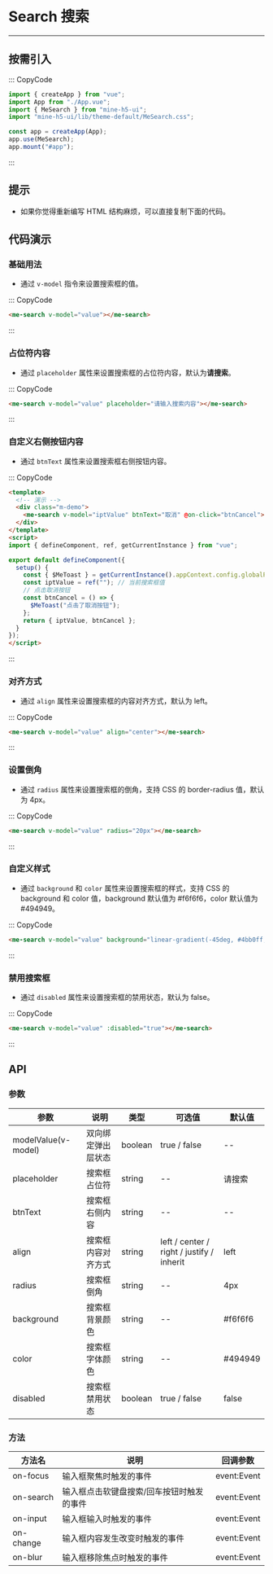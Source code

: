 # Search 搜索

---

## 按需引入

::: CopyCode

```JavaScript
import { createApp } from "vue";
import App from "./App.vue";
import { MeSearch } from "mine-h5-ui";
import "mine-h5-ui/lib/theme-default/MeSearch.css";

const app = createApp(App);
app.use(MeSearch);
app.mount("#app");
```

:::

## 提示

- 如果你觉得重新编写 HTML 结构麻烦，可以直接复制下面的代码。

## 代码演示

### 基础用法

- 通过 `v-model` 指令来设置搜索框的值。

::: CopyCode

```HTML
<me-search v-model="value"></me-search>
```

:::

### 占位符内容

- 通过 `placeholder` 属性来设置搜索框的占位符内容，默认为**请搜索**。

::: CopyCode

```HTML
<me-search v-model="value" placeholder="请输入搜索内容"></me-search>
```

:::

### 自定义右侧按钮内容

- 通过 `btnText` 属性来设置搜索框右侧按钮内容。

::: CopyCode

```HTML
<template>
  <!-- 演示 -->
  <div class="m-demo">
    <me-search v-model="iptValue" btnText="取消" @on-click="btnCancel"></me-search>
  </div>
</template>
<script>
import { defineComponent, ref, getCurrentInstance } from "vue";

export default defineComponent({
  setup() {
    const { $MeToast } = getCurrentInstance().appContext.config.globalProperties;
    const iptValue = ref(""); // 当前搜索框值
    // 点击取消按钮
    const btnCancel = () => {
      $MeToast("点击了取消按钮");
    };
    return { iptValue, btnCancel };
  }
});
</script>
```

:::

### 对齐方式

- 通过 `align` 属性来设置搜索框的内容对齐方式，默认为 left。

::: CopyCode

```HTML
<me-search v-model="value" align="center"></me-search>
```

:::

### 设置倒角

- 通过 `radius` 属性来设置搜索框的倒角，支持 CSS 的 border-radius 值，默认为 4px。

::: CopyCode

```HTML
<me-search v-model="value" radius="20px"></me-search>
```

:::

### 自定义样式

- 通过 `background` 和 `color` 属性来设置搜索框的样式，支持 CSS 的 background 和 color 值，background 默认值为 #f6f6f6，color 默认值为 #494949。

::: CopyCode

```HTML
<me-search v-model="value" background="linear-gradient(-45deg, #4bb0ff, #6149f6)" color="#fff"></me-search>
```

:::

### 禁用搜索框

- 通过 `disabled` 属性来设置搜索框的禁用状态，默认为 false。

::: CopyCode

```HTML
<me-search v-model="value" :disabled="true"></me-search>
```

:::

## API

### 参数

| 参数                | 说明               | 类型    | 可选值                                    | 默认值  |
| ------------------- | ------------------ | ------- | ----------------------------------------- | ------- |
| modelValue(v-model) | 双向绑定弹出层状态 | boolean | true / false                              | --      |
| placeholder         | 搜索框占位符       | string  | --                                        | 请搜索  |
| btnText             | 搜索框右侧内容     | string  | --                                        | --      |
| align               | 搜索框内容对齐方式 | string  | left / center / right / justify / inherit | left    |
| radius              | 搜索框倒角         | string  | --                                        | 4px     |
| background          | 搜索框背景颜色     | string  | --                                        | #f6f6f6 |
| color               | 搜索框字体颜色     | string  | --                                        | #494949 |
| disabled            | 搜索框禁用状态     | boolean | true / false                              | false   |

### 方法

| 方法名    | 说明                                      | 回调参数    |
| --------- | ----------------------------------------- | ----------- |
| on-focus  | 输入框聚焦时触发的事件                    | event:Event |
| on-search | 输入框点击软键盘搜索/回车按钮时触发的事件 | event:Event |
| on-input  | 输入框输入时触发的事件                    | event:Event |
| on-change | 输入框内容发生改变时触发的事件            | event:Event |
| on-blur   | 输入框移除焦点时触发的事件                | event:Event |
